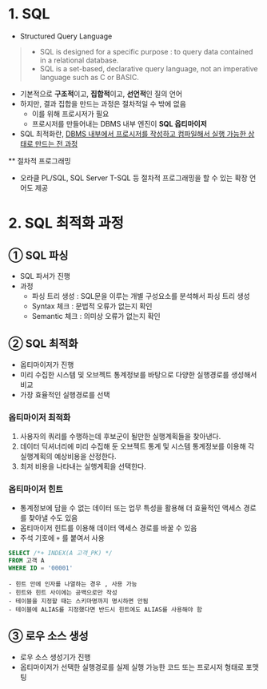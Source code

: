 # 1. SQL
- Structured Query Language
> - SQL is designed for a specific purpose : to query data contained in a relational database.
> - SQL is a set-based, declarative query language, not an imperative language such as C or BASIC.

- 기본적으로 **구조적**이고, **집합적**이고, **선언적**인 질의 언어
- 하지만, 결과 집합을 만드는 과정은 절차적일 수 밖에 없음
	- 이를 위해 프로시저가 필요
    - 프로시저를 만들어내는 DBMS 내부 엔진이 **SQL 옵티마이저**
- SQL 최적화란, <u>DBMS 내부에서 프로시저를 작성하고 컴파일해서 실행 가능한 상태로 만드는 전 과정</u>

** 절차적 프로그래밍
- 오라클 PL/SQL, SQL Server T-SQL 등 절차적 프로그래밍을 할 수 있는 확장 언어도 제공 

# 2. SQL 최적화 과정
## ① SQL 파싱
- SQL 파서가 진행
- 과정
	- 파싱 트리 생성 : SQL문을 이루는 개별 구성요소를 분석해서 파싱 트리 생성
    - Syntax 체크 : 문법적 오류가 없는지 확인
    - Semantic 체크 : 의미상 오류가 없는지 확인
## ② SQL 최적화
- 옵티마이저가 진행
- 미리 수집한 시스템 및 오브젝트 통계정보를 바탕으로 다양한 실행경로를 생성해서 비교
- 가장 효율적인 실행경로를 선택
### 옵티마이저 최적화
1. 사용자의 쿼리를 수행하는데 후보군이 될만한 실행계획들을 찾아낸다.
2. 데이터 딕셔너리에 미리 수집해 둔 오브젝트 통계 및 시스템 통계정보를 이용해 각 실행계획의 예상비용을 산정한다.
3. 최저 비용을 나타내는 실행계획을 선택한다. 
### 옵티마이저 힌트
- 통계정보에 담을 수 없는 데이터 또는 업무 특성을 활용해 더 효율적인 액세스 경로를 찾아낼 수도 있음
- 옵티마이저 힌트를 이용해 데이터 액세스 경로를 바꿀 수 있음 
- 주석 기호에 `+` 를 붙여서 사용
```sql
SELECT /*+ INDEX(A 고객_PK) */
FROM 고객 A
WHERE ID = '00001'
```
	- 힌트 안에 인자를 나열하는 경우 , 사용 가능
    - 힌트와 힌트 사이에는 공백으로만 작성
    - 테이블을 지정할 때는 스키마명까지 명시하면 안됨
    - 테이블에 ALIAS를 지정했다면 반드시 힌트에도 ALIAS를 사용해야 함 
## ③ 로우 소스 생성
- 로우 소스 생성기가 진행
- 옵티마이저가 선택한 실행경로를 실제 실행 가능한 코드 또는 프로시저 형태로 포맷팅 

